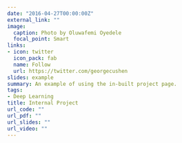 ```yaml
---
date: "2016-04-27T00:00:00Z"
external_link: ""
image:
  caption: Photo by Oluwafemi Oyedele
  focal_point: Smart
links:
- icon: twitter
  icon_pack: fab
  name: Follow
  url: https://twitter.com/georgecushen
slides: example
summary: An example of using the in-built project page.
tags:
- Deep Learning
title: Internal Project
url_code: ""
url_pdf: ""
url_slides: ""
url_video: ""
---
```

 
